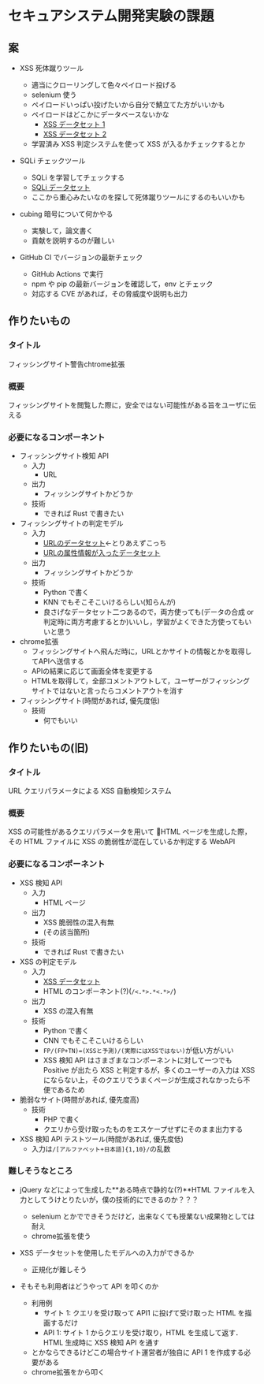 # セキュアシステム開発実験の課題

## 案

- XSS 死体蹴りツール

  - 適当にクローリングして色々ペイロード投げる
  - selenium 使う
  - ペイロードいっぱい投げたいから自分で鯖立てた方がいいかも
  - ペイロードはどこかにデータベースないかな
    - [XSS データセット 1](https://www.kaggle.com/syedsaqlainhussain/cross-site-scripting-xss-dataset-for-deep-learning)
    - [XSS データセット 2](https://figshare.com/articles/dataset/XSS_dataset1_csv/13046138)
  - 学習済み XSS 判定システムを使って XSS が入るかチェックするとか

- SQLi チェックツール

  - SQLi を学習してチェックする
  - [SQLi データセット](https://www.kaggle.com/syedsaqlainhussain/sql-injection-dataset)
  - ここから重心みたいなのを探して死体蹴りツールにするのもいいかも

- cubing 暗号について何かやる

  - 実験して，論文書く
  - 貢献を説明するのが難しい

- GitHub CI でバージョンの最新チェック
  - GitHub Actions で実行
  - npm や pip の最新バージョンを確認して，env とチェック
  - 対応する CVE があれば，その脅威度や説明も出力

## 作りたいもの

### タイトル

フィッシングサイト警告chtrome拡張

### 概要

フィッシングサイトを閲覧した際に，安全ではない可能性がある旨をユーザに伝える

### 必要になるコンポーネント

- フィッシングサイト検知 API
  - 入力
    - URL
  - 出力
    - フィッシングサイトかどうか
  - 技術
    - できれば Rust で書きたい
- フィッシングサイトの判定モデル
  - 入力
    - [URLのデータセット](https://www.kaggle.com/taruntiwarihp/phishing-site-urls)←とりあえずこっち
    - [URLの属性情報が入ったデータセット](https://www.kaggle.com/akashkr/phishing-website-dataset)
  - 出力
    - フィッシングサイトかどうか
  - 技術
    - Python で書く
    - KNN でもそこそこいけるらしい(知らんが)
    - 良さげなデータセット二つあるので，両方使っても(データの合成 or 判定時に両方考慮するとか)いいし，学習がよくできた方使ってもいいと思う
- chrome拡張
  - フィッシングサイトへ飛んだ時に，URLとかサイトの情報とかを取得してAPIへ送信する
  - APIの結果に応じて画面全体を変更する
  - HTMLを取得して，全部コメントアウトして，ユーザーがフィッシングサイトではないと言ったらコメントアウトを消す
- フィッシングサイト(時間があれば, 優先度低)
  - 技術
    - 何でもいい

## 作りたいもの(旧)

### タイトル

URL クエリパラメータによる XSS 自動検知システム

### 概要

XSS の可能性があるクエリパラメータを用いて HTML ページを生成した際，その HTML ファイルに XSS の脆弱性が混在しているか判定する WebAPI

### 必要になるコンポーネント

- XSS 検知 API
  - 入力
    - HTML ページ
  - 出力
    - XSS 脆弱性の混入有無
    - (その該当箇所)
  - 技術
    - できれば Rust で書きたい
- XSS の判定モデル
  - 入力
    - [XSS データセット](https://figshare.com/articles/dataset/XSS_dataset1_csv/13046138)
    - HTML のコンポーネント(?)(`/<.*>.*<.*>/`)
  - 出力
    - XSS の混入有無
  - 技術
    - Python で書く
    - CNN でもそこそこいけるらしい
    - `FP/(FP+TN)=(XSSと予測)/(実際にはXSSではない)`が低い方がいい
    - XSS 検知 API はさまざまなコンポーネントに対して一つでも Positive が出たら XSS と判定するが，多くのユーザーの入力は XSS にならない上，そのクエリでうまくページが生成されなかったら不便であるため
- 脆弱なサイト(時間があれば, 優先度高)
  - 技術
    - PHP で書く
    - クエリから受け取ったものをエスケープせずにそのまま出力する
- XSS 検知 API テストツール(時間があれば, 優先度低)
  - 入力は`/[アルファベット+日本語]{1,10}/`の乱数

### 難しそうなところ

- jQuery などによって生成した**ある時点で静的な(?)**HTML ファイルを入力としてうけとりたいが，僕の技術的にできるのか？？？

  - selenium とかでできそうだけど，出来なくても授業ない成果物としては耐え
  - chrome拡張を使う

- XSS データセットを使用したモデルへの入力ができるか

  - 正規化が難しそう

- そもそも利用者はどうやって API を叩くのか
  - 利用例
    - サイト 1: クエリを受け取って API1 に投げて受け取った HTML を描画するだけ
    - API 1: サイト 1 からクエリを受け取り，HTML を生成して返す．HTML 生成時に XSS 検知 API を通す
  - とかならできるけどこの場合サイト運営者が独自に API 1 を作成する必要がある
  - chrome拡張をから叩く

